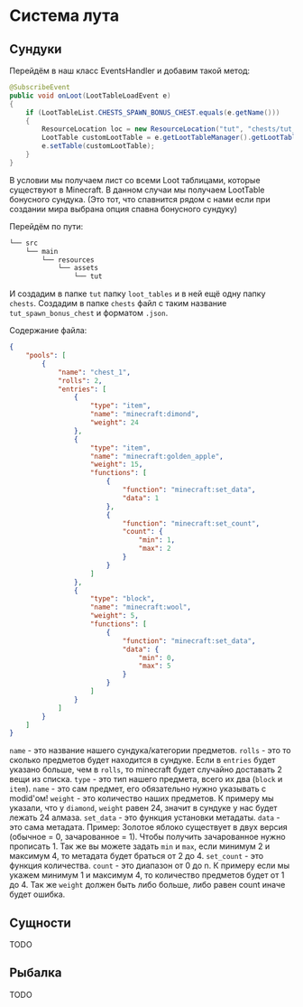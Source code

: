 # Система лута

## Сундуки

Перейдём в наш класс EventsHandler и добавим такой метод:
```java
@SubscribeEvent
public void onLoot(LootTableLoadEvent e)
{
    if (LootTableList.CHESTS_SPAWN_BONUS_CHEST.equals(e.getName()))
    {
        ResourceLocation loc = new ResourceLocation("tut", "chests/tut_spawn_bonus_chest");
        LootTable customLootTable = e.getLootTableManager().getLootTableFromLocation(loc);
        e.setTable(customLootTable);
    }
}
```

В условии мы получаем лист со всеми Loot таблицами, которые существуют в Minecraft. В данном случаи мы получаем LootTable бонусного сундука. (Это тот, что спавнится рядом с нами если при создании мира выбрана опция спавна бонусного сундуку)

Перейдём по пути:
```md
└── src    
    └── main
        └── resources
            └── assets
                └── tut
```
И создадим в папке `tut` папку `loot_tables` и в ней ещё одну папку `chests`. Создадим в папке `chests` файл с таким название `tut_spawn_bonus_chest` и форматом `.json`.

Содержание файла:
```Json
{
    "pools": [
        {
            "name": "chest_1",
            "rolls": 2,
            "entries": [
                {
                    "type": "item",
                    "name": "minecraft:dimond",
                    "weight": 24
                },
                {
                    "type": "item",
                    "name": "minecraft:golden_apple",
                    "weight": 15,
                    "functions": [
                        {
                            "function": "minecraft:set_data",
                            "data": 1
                        },
                        {
                            "function": "minecraft:set_count",
                            "count": {
                                "min": 1,
                                "max": 2
                            }
                        }
                    ]
                },
                {
                    "type": "block",
                    "name": "minecraft:wool",
                    "weight": 5,
                    "functions": [
                        {
                            "function": "minecraft:set_data",
                            "data": {
                                "min": 0,
                                "max": 5
                            }
                        }
                    ]
                }
            ]
        }
    ]
}
```

`name` - это название нашего сундука/категории предметов.
`rolls` - это то сколько предметов будет находится в сундуке. Если в `entries` будет указано больше, чем в `rolls`, то minecraft будет случайно доставать 2 вещи из списка.
`type` - это тип нашего предмета, всего их два (`block` и `item`).
`name` - это сам предмет, его обязательно нужно указывать с modid'ом!
`weight` - это количество наших предметов. К примеру мы указали, что у `diamond`, `weight` равен 24, значит в сундуке у нас будет лежать 24 алмаза.
`set_data` - это функция установки метадаты.
`data` - это сама метадата. Пример: Золотое яблоко существует в двух версия (обычное = 0, зачарованное = 1). Чтобы получить зачарованное нужно прописать 1. Так же вы можете задать `min` и `max`, если минимум 2 и максимум 4, то метадата будет браться от 2 до 4.
`set_count` - это функция количества.
`count` - это диапазон от 0 до n. К примеру если мы укажем минимум 1 и максимум 4, то количество предметов будет от 1 до 4. Так же `weight` должен быть либо больше, либо равен count иначе будет ошибка.

## Сущности

TODO

## Рыбалка

TODO
